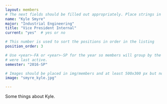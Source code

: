 ```yaml
---
layout: members
# The next fields should be filled out appropriately. Place strings in double quotes.
name: "Kyle Smyre"
major: "Industrial Engineering"
title: "Vice President Internal"
current: "yes"	# yes or no

# This number is used to sort the positions in order in the listing
position_order: 3

# Use <year>-FA or <year>-SP for the year so members will group by the semester they
# were last active.
semester: "2016-SP"

# Images should be placed in img/members and at least 500x300 px but not too big
image: "smyre_kyle.jpg"

---
```

Some things about Kyle.